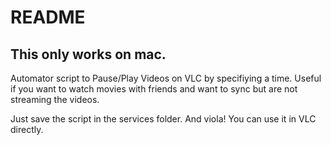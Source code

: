 # README

## This only works on mac.

Automator script to Pause/Play Videos on VLC by specifiying a time. 
Useful if you want to watch movies with friends and want to sync but are not streaming the videos. 

Just save the script in the services folder. And viola! You can use it in VLC directly.


